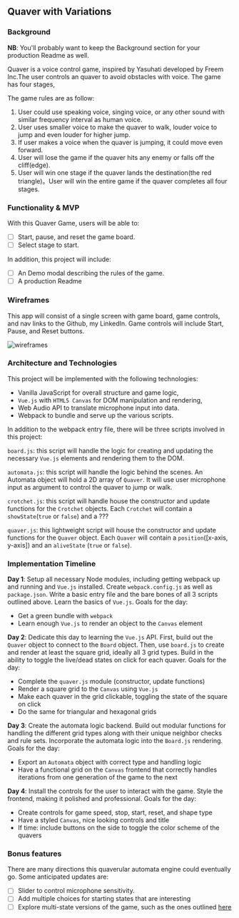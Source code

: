 ## Quaver with Variations

### Background

**NB**: You'll probably want to keep the Background section for your production Readme as well.  

Quaver is a voice control game, inspired by Yasuhati developed by Freem Inc.The user controls an quaver to avoid obstacles with voice. The game has four stages,

The game rules are as follow:
1) User could use speaking voice, singing voice, or any other sound with similar frequency interval as human voice.
2) User uses smaller voice to make the quaver to walk, louder voice to jump and even louder for higher jump.
3) If user makes a voice when the quaver is jumping, it could move even forward.
4) User will lose the game if the quaver hits any enemy or falls off the cliff(edge).
5) User will win one stage if the quaver lands the destination(the red triangle)。User will win the entire game if the quaver completes all four stages.

### Functionality & MVP  

With this Quaver Game, users will be able to:

- [ ] Start, pause, and reset the game board.
- [ ] Select stage to start.

In addition, this project will include:

- [ ] An Demo modal describing the rules of the game.
- [ ] A production Readme

### Wireframes

This app will consist of a single screen with game board, game controls, and nav links to the Github, my LinkedIn. Game controls will include Start, Pause, and Reset buttons.

![wireframes](images/js_wireframe.jpeg)

### Architecture and Technologies

This project will be implemented with the following technologies:

- Vanilla JavaScript for overall structure and game logic,
- `Vue.js` with `HTML5 Canvas` for DOM manipulation and rendering,
- Web Audio API to translate microphone input into data.
- Webpack to bundle and serve up the various scripts.

In addition to the webpack entry file, there will be three scripts involved in this project:

`board.js`: this script will handle the logic for creating and updating the necessary `Vue.js` elements and rendering them to the DOM.

`automata.js`: this script will handle the logic behind the scenes.  An Automata object will hold a 2D array of `Quaver`.  It will use user microphone input as argument to control the quaver to jump or walk.

`crotchet.js`: this script will handle house the constructor and update functions for the `Crotchet` objects. Each `Crotchet` will contain a `showState`(`true` or `false`) and a
???

`quaver.js`: this lightweight script will house the constructor and update functions for the `Quaver` object.  Each `Quaver` will contain a `position`([x-axis, y-axis]) and an `aliveState` (`true` or `false`).

### Implementation Timeline

**Day 1**: Setup all necessary Node modules, including getting webpack up and running and `Vue.js` installed.  Create `webpack.config.js` as well as `package.json`.  Write a basic entry file and the bare bones of all 3 scripts outlined above.  Learn the basics of `Vue.js`.  Goals for the day:

- Get a green bundle with `webpack`
- Learn enough `Vue.js` to render an object to the `Canvas` element

**Day 2**: Dedicate this day to learning the `Vue.js` API.  First, build out the `Quaver` object to connect to the `Board` object.  Then, use `board.js` to create and render at least the square grid, ideally all 3 grid types.  Build in the ability to toggle the live/dead states on click for each quaver.  Goals for the day:

- Complete the `quaver.js` module (constructor, update functions)
- Render a square grid to the `Canvas` using `Vue.js`
- Make each quaver in the grid clickable, toggling the state of the square on click
- Do the same for triangular and hexagonal grids

**Day 3**: Create the automata logic backend.  Build out modular functions for handling the different grid types along with their unique neighbor checks and rule sets.  Incorporate the automata logic into the `Board.js` rendering.  Goals for the day:

- Export an `Automata` object with correct type and handling logic
- Have a functional grid on the `Canvas` frontend that correctly handles iterations from one generation of the game to the next


**Day 4**: Install the controls for the user to interact with the game.  Style the frontend, making it polished and professional.  Goals for the day:

- Create controls for game speed, stop, start, reset, and shape type
- Have a styled `Canvas`, nice looking controls and title
- If time: include buttons on the side to toggle the color scheme of the quavers


### Bonus features

There are many directions this quaverular automata engine could eventually go.  Some anticipated updates are:

- [ ] Slider to control microphone sensitivity.
- [ ] Add multiple choices for starting states that are interesting
- [ ] Explore multi-state versions of the game, such as the ones outlined [here](https://cs.stanford.edu/people/eroberts/courses/soco/projects/2008-09/modeling-natural-systems/gameOfLife2.html)
